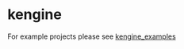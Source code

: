 # kengine

For example projects please see [kengine_examples](https://github.com/kstandbridge/kengine_examples)
